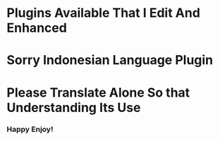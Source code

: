 # Plugins Available That I Edit And Enhanced

# Sorry Indonesian Language Plugin
# Please Translate Alone So that Understanding Its Use

### Happy Enjoy!
